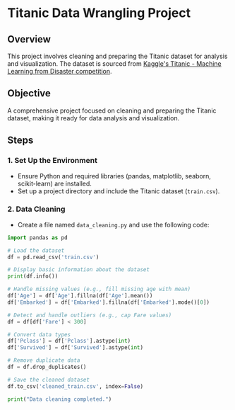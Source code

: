 # Titanic Data Wrangling Project

## Overview
This project involves cleaning and preparing the Titanic dataset for analysis and visualization. The dataset is sourced from [Kaggle's Titanic - Machine Learning from Disaster competition](https://www.kaggle.com/c/titanic).

## Objective
A comprehensive project focused on cleaning and preparing the Titanic dataset, making it ready for data analysis and visualization.

## Steps

### 1. Set Up the Environment
- Ensure Python and required libraries (pandas, matplotlib, seaborn, scikit-learn) are installed.
- Set up a project directory and include the Titanic dataset (`train.csv`).

### 2. Data Cleaning
- Create a file named `data_cleaning.py` and use the following code:

```python
import pandas as pd

# Load the dataset
df = pd.read_csv('train.csv')

# Display basic information about the dataset
print(df.info())

# Handle missing values (e.g., fill missing age with mean)
df['Age'] = df['Age'].fillna(df['Age'].mean())
df['Embarked'] = df['Embarked'].fillna(df['Embarked'].mode()[0])

# Detect and handle outliers (e.g., cap Fare values)
df = df[df['Fare'] < 300]

# Convert data types
df['Pclass'] = df['Pclass'].astype(int)
df['Survived'] = df['Survived'].astype(int)

# Remove duplicate data
df = df.drop_duplicates()

# Save the cleaned dataset
df.to_csv('cleaned_train.csv', index=False)

print("Data cleaning completed.")

